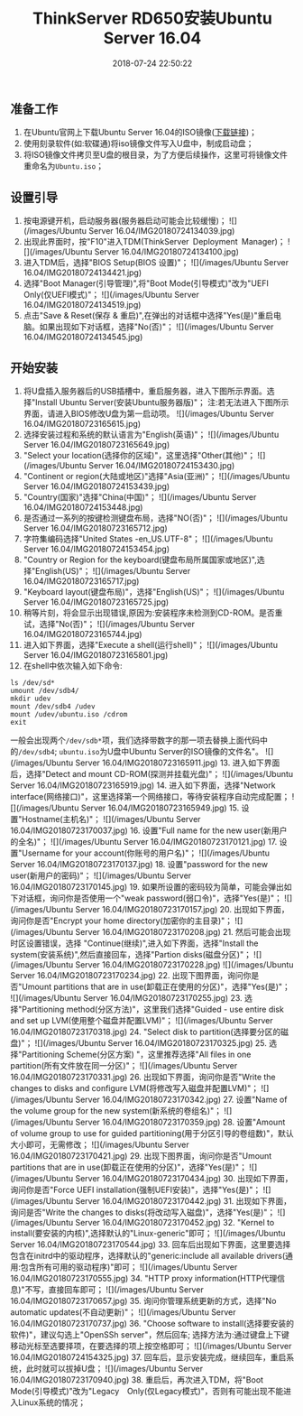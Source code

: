 ﻿---
title: ThinkServer RD650安装Ubuntu Server 16.04
categories: Linux
tags:
  - Ubuntu
  - Linux
date: '2018-07-24 22:50:22'
abbrlink: 560540611
---
## 准备工作
1. 在Ubuntu官网上下载Ubuntu Server 16.04的ISO镜像([下载链接](http://releases.ubuntu.com/16.04/))；
2. 使用刻录软件(如:软碟通)将iso镜像文件写入U盘中，制成启动盘；
3. 将ISO镜像文件拷贝至U盘的根目录，为了方便后续操作，这里可将镜像文件重命名为`Ubuntu.iso`；

## 设置引导
1. 按电源键开机，启动服务器(服务器启动可能会比较缓慢)；
![](/images/Ubuntu Server 16.04/IMG20180724134039.jpg)
2. 出现此界面时，按"F10"进入TDM(ThinkServer Deployment Manager)；
![](/images/Ubuntu Server 16.04/IMG20180724134100.jpg)
3. 进入TDM后，选择"BIOS Setup(BIOS 设置)"；
![](/images/Ubuntu Server 16.04/IMG20180724134421.jpg)
4. 选择"Boot Manager(引导管理)",将"Boot Mode(引导模式)"改为"UEFI Only(仅UEFI模式)"；
![](/images/Ubuntu Server 16.04/IMG20180724134519.jpg)
5. 点击"Save & Reset(保存 & 重启)",在弹出的对话框中选择"Yes(是)"重启电脑。如果出现如下对话框，选择"No(否)"；
![](/images/Ubuntu Server 16.04/IMG20180724134545.jpg)

## 开始安装
1. 将U盘插入服务器后的USB插槽中，重启服务器，进入下图所示界面。选择"Install Ubuntu Server(安装Ubuntu服务器版)"；
注:若无法进入下图所示界面，请进入BIOS修改U盘为第一启动项。
![](/images/Ubuntu Server 16.04/IMG20180723165615.jpg)
2. 选择安装过程和系统的默认语言为"English(英语)"；
![](/images/Ubuntu Server 16.04/IMG20180723165649.jpg)
3. "Select your location(选择你的区域)"，这里选择"Other(其他)"；
![](/images/Ubuntu Server 16.04/IMG20180724153430.jpg)
4. "Continent or region(大陆或地区)"选择"Asia(亚洲)"；
![](/images/Ubuntu Server 16.04/IMG20180724153439.jpg)
5. "Country(国家)"选择"China(中国)"；
![](/images/Ubuntu Server 16.04/IMG20180724153448.jpg)
6. 是否通过一系列的按键检测键盘布局，选择"NO(否)"；
![](/images/Ubuntu Server 16.04/IMG20180723165712.jpg)
7. 字符集编码选择"United States -en_US.UTF-8"；
![](/images/Ubuntu Server 16.04/IMG20180724153454.jpg)
8. "Country or Region for the keyboard(键盘布局所属国家或地区)",选择"English(US)"；
![](/images/Ubuntu Server 16.04/IMG20180723165717.jpg)
9. "Keyboard layout(键盘布局)"，选择"English(US)"；
![](/images/Ubuntu Server 16.04/IMG20180723165725.jpg)
10. 稍等片刻，将会显示出现错误,原因为:安装程序未检测到CD-ROM。是否重试，选择"No(否)"；
![](/images/Ubuntu Server 16.04/IMG20180723165744.jpg)
11. 进入如下界面，选择"Execute a shell(运行shell)"；
![](/images/Ubuntu Server 16.04/IMG20180723165801.jpg)
12. 在shell中依次输入如下命令:
```
ls /dev/sd*
umount /dev/sdb4/
mkdir udev
mount /dev/sdb4 /udev
mount /udev/ubuntu.iso /cdrom
exit
```
一般会出现两个`/dev/sdb*`项，我们选择带数字的那一项去替换上面代码中的`/dev/sdb4`;
`ubuntu.iso`为U盘中Ubuntu Server的ISO镜像的文件名"。
![](/images/Ubuntu Server 16.04/IMG20180723165911.jpg)
13. 进入如下界面后，选择"Detect and mount CD-ROM(探测并挂载光盘)"；
![](/images/Ubuntu Server 16.04/IMG20180723165919.jpg)
14. 进入如下界面，选择"Network interface(网络接口)"，这里选择第一个网络接口，等待安装程序自动完成配置；
![](/images/Ubuntu Server 16.04/IMG20180723165949.jpg)
15. 设置"Hostname(主机名)"；
![](/images/Ubuntu Server 16.04/IMG20180723170037.jpg)
16. 设置"Full name for the new user(新用户的全名)"；
![](/images/Ubuntu Server 16.04/IMG20180723170121.jpg)
17. 设置"Username for your account(你账号的用户名)"；
![](/images/Ubuntu Server 16.04/IMG20180723170137.jpg)
18. 设置"password for the new user(新用户的密码)"；
![](/images/Ubuntu Server 16.04/IMG20180723170145.jpg)
19. 如果所设置的密码较为简单，可能会弹出如下对话框，询问你是否使用一个"weak password(弱口令)"，选择"Yes(是)"；
![](/images/Ubuntu Server 16.04/IMG20180723170157.jpg)
20. 出现如下界面，询问你是否"Encrypt your home directory(加密你的主目录)"；
![](/images/Ubuntu Server 16.04/IMG20180723170208.jpg)
21. 然后可能会出现时区设置错误，选择 "Continue(继续)",进入如下界面，选择"Install the system(安装系统)",然后直接回车，选择"Partion disks(磁盘分区)"；
![](/images/Ubuntu Server 16.04/IMG20180723170228.jpg)
![](/images/Ubuntu Server 16.04/IMG20180723170234.jpg)
22. 出现下图界面，询问你是否"Umount partitions that are in use(卸载正在使用的分区)"，选择"Yes(是)"；
![](/images/Ubuntu Server 16.04/IMG20180723170255.jpg)
23. 选择"Partitioning method(分区方法)"，这里我们选择"Guided - use entire disk and set up LVM(使用整个磁盘并配置LVM)"；
![](/images/Ubuntu Server 16.04/IMG20180723170318.jpg)
24. "Select disk to partition(选择要分区的磁盘)"；
![](/images/Ubuntu Server 16.04/IMG20180723170325.jpg)
25. 选择"Partitioning Scheme(分区方案) "，这里推荐选择"All files in one partition(所有文件放在同一分区)"；
![](/images/Ubuntu Server 16.04/IMG20180723170331.jpg)
26. 出现如下界面，询问你是否"Write the changes to disks and configure LVM(将修改写入磁盘并配置LVM)"；
![](/images/Ubuntu Server 16.04/IMG20180723170342.jpg)
27. 设置"Name of the volume group for the new system(新系统的卷组名)"；
![](/images/Ubuntu Server 16.04/IMG20180723170359.jpg)
28. 设置"Amount of volume group to use for guided partitioning(用于分区引导的卷组数)"，默认大小即可，无需修改；
![](/images/Ubuntu Server 16.04/IMG20180723170421.jpg)
29. 出现下图界面，询问你是否"Umount partitions that are in use(卸载正在使用的分区)"，选择"Yes(是)"；
![](/images/Ubuntu Server 16.04/IMG20180723170434.jpg)
30. 出现如下界面，询问你是否"Force UEFI installation(强制UEFI安装)"，选择"Yes(是)"；
![](/images/Ubuntu Server 16.04/IMG20180723170442.jpg)
31. 出现如下界面，询问是否"Write the changes to disks(将改动写入磁盘)"，选择"Yes(是)"；
![](/images/Ubuntu Server 16.04/IMG20180723170452.jpg)
32. "Kernel to install(要安装的内核)",选择默认的"Linux-generic"即可；
![](/images/Ubuntu Server 16.04/IMG20180723170544.jpg)
33. 回车后出现如下界面，这里要选择包含在initrd中的驱动程序，选择默认的"generic:include all available drivers(通用:包含所有可用的驱动程序)"即可；
![](/images/Ubuntu Server 16.04/IMG20180723170555.jpg)
34. "HTTP proxy information(HTTP代理信息)"不写，直接回车即可；
![](/images/Ubuntu Server 16.04/IMG20180723170657.jpg)
35. 询问你管理系统更新的方式，选择"No automatic updates(不自动更新)"；
![](/images/Ubuntu Server 16.04/IMG20180723170737.jpg)
36. "Choose software to install(选择要安装的软件)"，建议勾选上"OpenSSh server"，然后回车;
选择方法为:通过键盘上下键移动光标至选要择项，在要选择的项上按空格即可；
![](/images/Ubuntu Server 16.04/IMG20180724154325.jpg)
37. 回车后，显示安装完成，继续回车，重启系统，此时就可以拔掉U盘；
![](/images/Ubuntu Server 16.04/IMG20180723170940.jpg)
38. 重启后，再次进入TDM，将"Boot Mode(引导模式)"改为"Legacy　Only(仅Legacy模式)"，否则有可能出现不能进入Linux系统的情况；